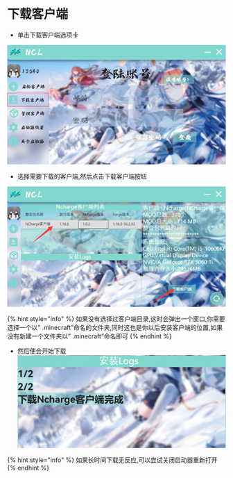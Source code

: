 # 下载客户端

* 单击下载客户端选项卡

![](<../../.gitbook/assets/image (4) (1).png>)

*   选择需要下载的客户端,然后点击下载客户端按钮



![](<../../.gitbook/assets/image (7) (1).png>)

{% hint style="info" %}
如果没有选择过客户端目录,这时会弹出一个窗口,你需要选择一个以” .minecraft”命名的文件夹,同时这也是你以后安装客户端的位置,如果没有新建一个文件夹以” .minecraft”命名即可
{% endhint %}

* 然后便会开始下载![](<../../.gitbook/assets/image (11) (1).png>)

{% hint style="info" %}
如果长时间下载无反应,可以尝试关闭启动器重新打开
{% endhint %}
